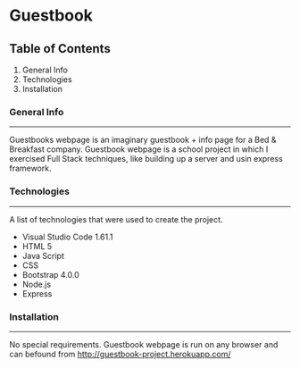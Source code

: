 # Guestbook

## Table of Contents
1. General Info
2. Technologies
3. Installation

### General Info
***
Guestbooks webpage is an imaginary guestbook + info page for a Bed & Breakfast company.
Guestbook webpage is a school project in which I exercised Full Stack techniques, like building up a server and usin express framework.

### Technologies
***
A list of technologies that were used to create the project.
* Visual Studio Code 1.61.1
* HTML 5
* Java Script
* CSS
* Bootstrap 4.0.0
* Node.js
* Express

### Installation
***
No special requirements. Guestbook webpage is run on any browser and can befound from http://guestbook-project.herokuapp.com/